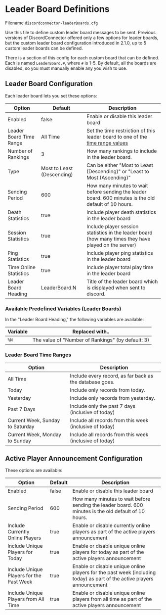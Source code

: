 # Leader Board Definitions

Filename `discordconnector-leaderBoards.cfg`

Use this file to define custom leader board messages to be sent. Previous versions of DiscordConnector offered only a few options for leader boards, but the custom leader board configuration introduced in 2.1.0, up to 5 custom leader boards can be defined.

There is a section of this config for each  custom board that can be defined. Each is named `LeaderBoard.#`, where `#` is 1-5. By default, all the boards are disabled, so you must manually enable any you wish to use.

## Leader Board Configuration

Each leader board lets you set these options:

| Option                  | Default                    | Description                                                                                                |
| ----------------------- | -------------------------- | ---------------------------------------------------------------------------------------------------------- |
| Enabled                 | false                      | Enable or disable this leader board                                                                        |
| Leader Board Time Range | All Time                   | Set the time restriction of this leader board to one of the [time range values](#leader-board-time-ranges) |
| Number of Rankings      | 3                          | How many rankings to include in the leader board.                                                          |
| Type                    | Most to Least (Descending) | Can be either "Most to Least (Descending)" or "Least to Most (Ascending)"                                  |
| Sending Period          | 600                        | How many minutes to wait before sending the leader board. 600 minutes is the old default of 10 hours.      |
| Death Statistics        | true                       | Include player death statistics in the leader board                                                        |
| Session Statistics      | true                       | Include player session statistics in the leader board (how many times they have played on the server)      |
| Ping Statistics         | true                       | Include player ping statistics in the leader board                                                         |
| Time Online Statistics  | true                       | Include player total play time in the leader board                                                         |
| Leader Board Heading    | LeaderBoard.N              | Title of the leader board which is displayed when sent to discord.                                         |

### Available Predefined Variables (Leader Boards)

In the "Leader Board Heading," the following variables are available:

| Variable | Replaced with..                                   |
| -------- | ------------------------------------------------- |
| `%N`     | The value of "Number of Rankings" (by default: 3) |

### Leader Board Time Ranges

| Option                           | Description                                             |
| -------------------------------- | ------------------------------------------------------- |
| All Time                         | Include every record, as far back as the database goes. |
| Today                            | Include only records from today.                        |
| Yesterday                        | Include only records from yesterday.                    |
| Past 7 Days                      | Include only the past 7 days (inclusive of today)       |
| Current Week, Sunday to Saturday | Include all records from this week (inclusive of today) |
| Current Week, Monday to Sunday   | Include all records from this week (inclusive of today) |

## Active Player Announcement Configuration

These options are available:

| Option                                   | Default | Description                                                                                                            |
| ---------------------------------------- | ------- | ---------------------------------------------------------------------------------------------------------------------- |
| Enabled                                  | false   | Enable or disable this leader board                                                                                    |
| Sending Period                           | 600     | How many minutes to wait before sending the leader board. 600 minutes is the old default of 10 hours.                  |
| Include Currently Online Players         | true    | Enable or disable currently online players as part of the active players announcement                                  |
| Include Unique Players for Today         | true    | Enable or disable unique online players for today as part of the active players announcement                           |
| Include Unique Players for the Past Week | true    | Enable or disable unique online players for the past week (including today) as part of the active players announcement |
| Include Unique Players from All Time     | true    | Enable or disable unique online players from all time as part of the active players announcement                       |  |
